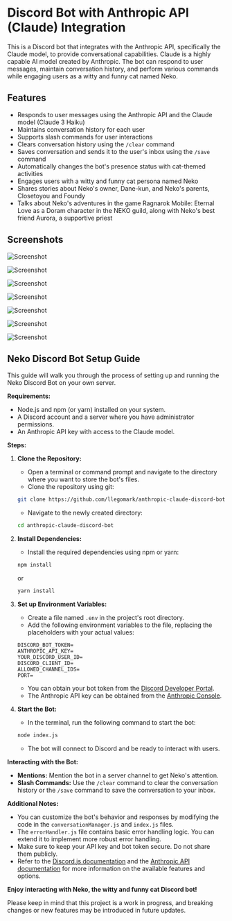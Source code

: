 # Discord Bot with Anthropic API (Claude) Integration

This is a Discord bot that integrates with the Anthropic API, specifically the Claude model, to provide conversational capabilities. Claude is a highly capable AI model created by Anthropic. The bot can respond to user messages, maintain conversation history, and perform various commands while engaging users as a witty and funny cat named Neko.

## Features

- Responds to user messages using the Anthropic API and the Claude model (Claude 3 Haiku)
- Maintains conversation history for each user
- Supports slash commands for user interactions
- Clears conversation history using the `/clear` command
- Saves conversation and sends it to the user's inbox using the `/save` command
- Automatically changes the bot's presence status with cat-themed activities
- Engages users with a witty and funny cat persona named Neko
- Shares stories about Neko's owner, Dane-kun, and Neko's parents, Closetoyou and Foundy
- Talks about Neko's adventures in the game Ragnarok Mobile: Eternal Love as a Doram character in the NEKO guild, along with Neko's best friend Aurora, a supportive priest

## Screenshots

![Screenshot](screenshots/Screenshot1.png)

![Screenshot](screenshots/Screenshot2.png)

![Screenshot](screenshots/Screenshot3.png)

![Screenshot](screenshots/Screenshot4.png)

![Screenshot](screenshots/Screenshot5.png)

![Screenshot](screenshots/Screenshot6.png)

![Screenshot](screenshots/Screenshot7.png)

## Neko Discord Bot Setup Guide

This guide will walk you through the process of setting up and running the Neko Discord Bot on your own server.

**Requirements:**
* Node.js and npm (or yarn) installed on your system.
* A Discord account and a server where you have administrator permissions.
* An Anthropic API key with access to the Claude model.

**Steps:**

1. **Clone the Repository:**
    - Open a terminal or command prompt and navigate to the directory where you want to store the bot's files.
    - Clone the repository using git:
    ```bash
    git clone https://github.com/llegomark/anthropic-claude-discord-bot.git
    ```
    - Navigate to the newly created directory:
    ```bash
    cd anthropic-claude-discord-bot
    ```

2. **Install Dependencies:**
    - Install the required dependencies using npm or yarn:
    ```bash
    npm install
    ```
    or
    ```bash
    yarn install
    ```

3. **Set up Environment Variables:**
    - Create a file named `.env` in the project's root directory.
    - Add the following environment variables to the file, replacing the placeholders with your actual values:
    ```
    DISCORD_BOT_TOKEN=
    ANTHROPIC_API_KEY=
    YOUR_DISCORD_USER_ID=
    DISCORD_CLIENT_ID=
    ALLOWED_CHANNEL_IDS=
    PORT=
    ```
    - You can obtain your bot token from the [Discord Developer Portal](https://discord.com/developers/docs/intro).
    - The Anthropic API key can be obtained from the [Anthropic Console](https://console.anthropic.com/).

4. **Start the Bot:**
    - In the terminal, run the following command to start the bot:
    ```bash
    node index.js
    ```
    - The bot will connect to Discord and be ready to interact with users.

**Interacting with the Bot:**

* **Mentions:** Mention the bot in a server channel to get Neko's attention.
* **Slash Commands:** Use the `/clear` command to clear the conversation history or the `/save` command to save the conversation to your inbox.

**Additional Notes:**

* You can customize the bot's behavior and responses by modifying the code in the `conversationManager.js` and `index.js` files.
* The `errorHandler.js` file contains basic error handling logic. You can extend it to implement more robust error handling.
* Make sure to keep your API key and bot token secure. Do not share them publicly.
* Refer to the [Discord.js documentation](https://discord.js.org/docs/packages/discord.js/14.14.1) and the [Anthropic API documentation](https://docs.anthropic.com/claude/docs/intro-to-claude) for more information on the available features and options.

**Enjoy interacting with Neko, the witty and funny cat Discord bot!**

Please keep in mind that this project is a work in progress, and breaking changes or new features may be introduced in future updates.